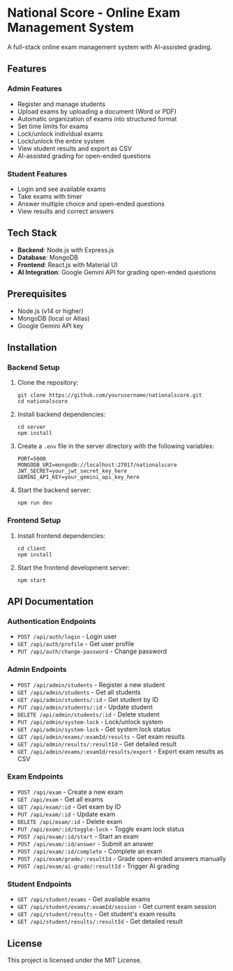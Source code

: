 # National Score - Online Exam Management System

A full-stack online exam management system with AI-assisted grading.

## Features

### Admin Features
- Register and manage students
- Upload exams by uploading a document (Word or PDF)
- Automatic organization of exams into structured format
- Set time limits for exams
- Lock/unlock individual exams
- Lock/unlock the entire system
- View student results and export as CSV
- AI-assisted grading for open-ended questions

### Student Features
- Login and see available exams
- Take exams with timer
- Answer multiple choice and open-ended questions
- View results and correct answers

## Tech Stack

- **Backend**: Node.js with Express.js
- **Database**: MongoDB
- **Frontend**: React.js with Material UI
- **AI Integration**: Google Gemini API for grading open-ended questions

## Prerequisites

- Node.js (v14 or higher)
- MongoDB (local or Atlas)
- Google Gemini API key

## Installation

### Backend Setup

1. Clone the repository:
   ```
   git clone https://github.com/yourusername/nationalscore.git
   cd nationalscore
   ```

2. Install backend dependencies:
   ```
   cd server
   npm install
   ```

3. Create a `.env` file in the server directory with the following variables:
   ```
   PORT=5000
   MONGODB_URI=mongodb://localhost:27017/nationalscore
   JWT_SECRET=your_jwt_secret_key_here
   GEMINI_API_KEY=your_gemini_api_key_here
   ```

4. Start the backend server:
   ```
   npm run dev
   ```

### Frontend Setup

1. Install frontend dependencies:
   ```
   cd client
   npm install
   ```

2. Start the frontend development server:
   ```
   npm start
   ```

## API Documentation

### Authentication Endpoints
- `POST /api/auth/login` - Login user
- `GET /api/auth/profile` - Get user profile
- `PUT /api/auth/change-password` - Change password

### Admin Endpoints
- `POST /api/admin/students` - Register a new student
- `GET /api/admin/students` - Get all students
- `GET /api/admin/students/:id` - Get student by ID
- `PUT /api/admin/students/:id` - Update student
- `DELETE /api/admin/students/:id` - Delete student
- `PUT /api/admin/system-lock` - Lock/unlock system
- `GET /api/admin/system-lock` - Get system lock status
- `GET /api/admin/exams/:examId/results` - Get exam results
- `GET /api/admin/results/:resultId` - Get detailed result
- `GET /api/admin/exams/:examId/results/export` - Export exam results as CSV

### Exam Endpoints
- `POST /api/exam` - Create a new exam
- `GET /api/exam` - Get all exams
- `GET /api/exam/:id` - Get exam by ID
- `PUT /api/exam/:id` - Update exam
- `DELETE /api/exam/:id` - Delete exam
- `PUT /api/exam/:id/toggle-lock` - Toggle exam lock status
- `POST /api/exam/:id/start` - Start an exam
- `POST /api/exam/:id/answer` - Submit an answer
- `POST /api/exam/:id/complete` - Complete an exam
- `POST /api/exam/grade/:resultId` - Grade open-ended answers manually
- `POST /api/exam/ai-grade/:resultId` - Trigger AI grading

### Student Endpoints
- `GET /api/student/exams` - Get available exams
- `GET /api/student/exams/:examId/session` - Get current exam session
- `GET /api/student/results` - Get student's exam results
- `GET /api/student/results/:resultId` - Get detailed result

## License

This project is licensed under the MIT License.
